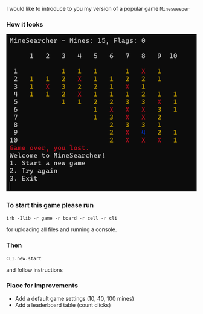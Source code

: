 I would like to introduce to you my version of a popular game `Minesweeper`

### How it looks
![MineSearcher](images/MineSearcher.png)

### To start this game please run
```
irb -Ilib -r game -r board -r cell -r cli
```
for uploading all files and running a console.

### Then
```
CLI.new.start
```
and follow instructions


### Place for improvements
- Add a default game settings (10, 40, 100 mines)
- Add a leaderboard table (count clicks)
